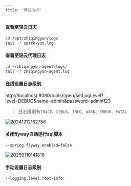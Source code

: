 ```yaml
---
title: "调试技巧"
---
```


#### 查看至轻云日志

```bash
cd /opt/zhiqingyun/logs
tail -f spark-yun.log
```

#### 查看至轻云代理日志

```bash
cd ~/zhiqingyun-agent/logs/
tail -f zhiqingyun-agent.log
```

#### 在线设置日志级别

http://localhost:8080/tools/open/setLogLevel?level=DEBUG&name=admin&password=admin123

> 日志级别有`TRACE`、`DEBUG`、`INFO`、`WARN`、`ERROR`、`FATAL`

![20241212182756](https://img.isxcode.com/picgo/20241212182756.png)

#### 关闭flyway自动运行sql脚本

```wikitext
--spring.flyway.enabled=false
```

![20250110141816](https://img.isxcode.com/picgo/20250110141816.png)

#### 手动设置日志级别

```wikitext
--logging.level.root=info
```
